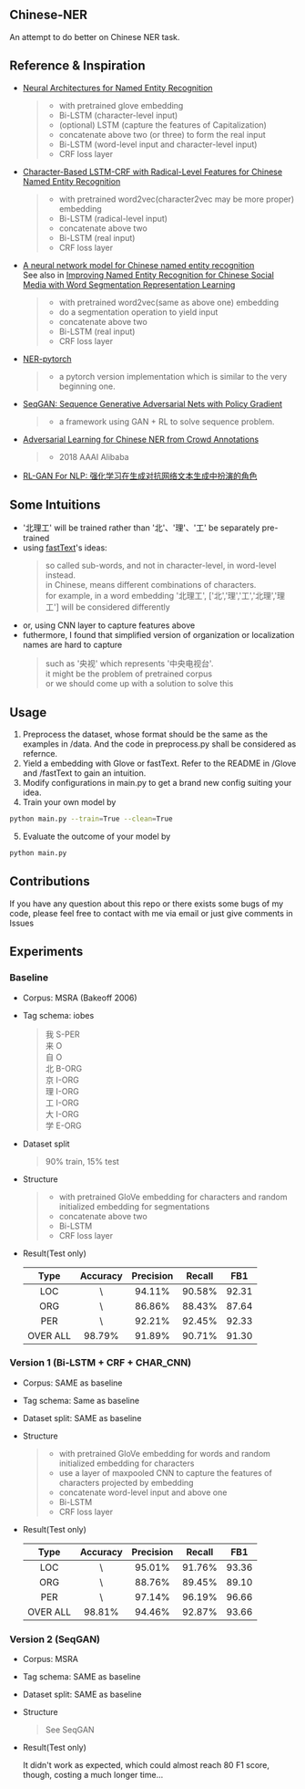 ## Chinese-NER
An attempt to do better on Chinese NER task.
## Reference & Inspiration
- [Neural Architectures for Named Entity Recognition](https://arxiv.org/pdf/1603.01360.pdf)
  > - with pretrained glove embedding
  > - Bi-LSTM (character-level input)
  > - (optional) LSTM (capture the features of Capitalization)
  > - concatenate above two (or three) to form the real input
  > - Bi-LSTM (word-level input and character-level input) 
  > - CRF loss layer
- [Character-Based LSTM-CRF with Radical-Level Features for Chinese Named Entity Recognition](http://tcci.ccf.org.cn/conference/2016/papers/119.pdf)
  > - with pretrained word2vec(character2vec may be more proper) embedding
  > - Bi-LSTM (radical-level input)
  > - concatenate above two
  > - Bi-LSTM (real input)
  > - CRF loss layer
- [A neural network model for Chinese named entity recognition](https://github.com/zjy-ucas/ChineseNER)  
See also in [Improving Named Entity Recognition for Chinese Social Media
with Word Segmentation Representation Learning](http://anthology.aclweb.org/P/P16/P16-2025.pdf)
  > - with pretrained word2vec(same as above one) embedding
  > - do a segmentation operation to yield input
  > - concatenate above two
  > - Bi-LSTM (real input)
  > - CRF loss layer
- [NER-pytorch](https://github.com/ZhixiuYe/NER-pytorch)
  > - a pytorch version implementation which is similar to the very beginning one.
- [SeqGAN: Sequence Generative Adversarial Nets with Policy Gradient](https://arxiv.org/pdf/1609.05473.pdf)
  > - a framework using GAN + RL to solve sequence problem.
- [Adversarial Learning for Chinese NER from Crowd Annotations](https://arxiv.org/pdf/1801.05147.pdf)
  > - 2018 AAAI Alibaba
- [RL-GAN For NLP: 强化学习在生成对抗网络文本生成中扮演的角色](http://www.zhuanzhi.ai/document/004615a522841d224fffcbb3abcb8213)

## Some Intuitions
- '北理工' will be trained rather than '北'、'理'、'工' be separately pre-trained
- using [fastText](https://github.com/facebookresearch/fastText)'s ideas:
  > so called sub-words, and not in character-level, in word-level instead.  
  > in Chinese, means different combinations of characters.  
  > for example, in a word embedding '北理工', \['北','理','工','北理','理工'\] will be considered differently
- or, using CNN layer to capture features above
- futhermore, I found that simplified version of organization or localization names are hard to capture
  > such as '央视' which represents '中央电视台'.  
  > it might be the problem of pretrained corpus  
  > or we should come up with a solution to solve this

## Usage

1. Preprocess the dataset, whose format should be the same as the examples in /data. And the code in preprocess.py shall be considered as refernce.
2. Yield a embedding with Glove or fastText. Refer to the README in /Glove and /fastText to gain an intuition.
3. Modify configurations in main.py to get a brand new config suiting your idea.
4. Train your own model by  
```bash
python main.py --train=True --clean=True
```
5. Evaluate the outcome of your model by  
```bash
python main.py
```

## Contributions

If you have any question about this repo or there exists some bugs of my code, please feel free to contact with me via email or just give comments in Issues

## Experiments

### Baseline
- Corpus: MSRA (Bakeoff 2006)

- Tag schema: iobes

  > 我 S-PER  
  > 来 O  
  > 自 O  
  > 北 B-ORG  
  > 京 I-ORG  
  > 理 I-ORG  
  > 工 I-ORG  
  > 大 I-ORG  
  > 学 E-ORG  

- Dataset split
  > 90% train, 15% test 

- Structure
  > - with pretrained GloVe embedding for characters and random initialized embedding for segmentations
  > - concatenate above two
  > - Bi-LSTM
  > - CRF loss layer

- Result(Test only)

  | Type | Accuracy | Precision | Recall | FB1 |
  | :-: | :-: | :-: | :-: | :-: |
  | LOC | \ | 94.11% | 90.58% | 92.31 |
  | ORG | \ | 86.86% | 88.43% | 87.64 |
  | PER | \ | 92.21% | 92.45% | 92.33 |
  | OVER ALL | 98.79% | 91.89% | 90.71% | 91.30 |

### Version 1 (Bi-LSTM + CRF + CHAR_CNN)
- Corpus: SAME as baseline

- Tag schema: Same as baseline

- Dataset split: SAME as baseline

- Structure
  > - with pretrained GloVe embedding for words and random initialized embedding for characters
  > - use a layer of maxpooled CNN to capture the features of characters projected by embedding
  > - concatenate word-level input and above one
  > - Bi-LSTM
  > - CRF loss layer
  
- Result(Test only)

  | Type | Accuracy | Precision | Recall | FB1 |
  | :-: | :-: | :-: | :-: | :-: |
  | LOC | \ | 95.01% | 91.76% | 93.36 |
  | ORG | \ | 88.76% | 89.45% | 89.10 |
  | PER | \ | 97.14% | 96.19% | 96.66 |
  | OVER ALL | 98.81% | 94.46% | 92.87% | 93.66 |

### Version 2 (SeqGAN)
- Corpus: MSRA

- Tag schema: SAME as baseline

- Dataset split: SAME as baseline

- Structure
  > See SeqGAN

- Result(Test only)

  It didn't work as expected, which could almost reach 80 F1 score, though, costing a much longer time...


